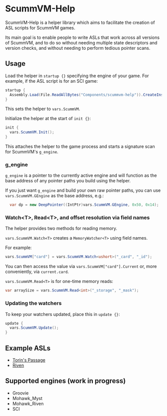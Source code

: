 # ScummVM-Help

ScummVM-Help is a helper library which aims to facilitate the creation of ASL scripts for ScummVM games.

Its main goal is to enable people to write ASLs that work across all versions of ScummVM, and to do so without needing multiple state descriptors and version checks, and without needing to perform tedious pointer scans.

## Usage

Load the helper in `startup {}` specifying the engine of your game. For example, if the ASL script is for an SCI game:

```c#
startup {
  Assembly.Load(File.ReadAllBytes("Components/scummvm-help")).CreateInstance("SCI");
}
```
This sets the helper to `vars.ScummVM`.

Initialize the helper at the start of `init {}`: 

```c#
init {
  vars.ScummVM.Init();
}
```

This attaches the helper to the game process and starts a signature scan for ScummVM's `g_engine`.

### g_engine

`g_engine` is a pointer to the currently active engine and will function as the base address of any pointer paths you build using the helper.

If you just want `g_engine` and build your own raw pointer paths, you can use `vars.ScummVM.GEngine` as the base address, e.g.:

```c#
  var dp = new DeepPointer((IntPtr)vars.ScummVM.GEngine, 0x50, 0x14);
```

### Watch\<T>, Read\<T>, and offset resolution via field names

The helper provides two methods for reading memory.

`vars.ScummVM.Watch<T>` creates a `MemoryWatcher<T>` using field names.

For example:

```c#
vars.ScummVM["card"] = vars.ScummVM.Watch<ushort>("_card", "_id");
```

You can then access the value via `vars.ScummVM["card"].Current` or, more conveniently, via `current.card`.

`vars.ScummVM.Read<T>` is for one-time memory reads:

```c#
var arraySize = vars.ScummVM.Read<int>("_storage", "_mask");
```

### Updating the watchers

To keep your watchers updated, place this in `update {}`:

```c#
update {
  vars.ScummVM.Update();
}
```

## Example ASLs

- [Torin's Passage](https://raw.githubusercontent.com/iamJaffra/ASLs/refs/heads/main/TorinsPassage.asl)
- [Riven](https://raw.githubusercontent.com/iamJaffra/ASLs/refs/heads/main/Riven.asl)

## Supported engines (work in progress)

- Groovie
- Mohawk_Myst
- Mohawk_Riven
- SCI
